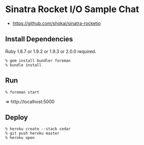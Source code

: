 Sinatra Rocket I/O Sample Chat
==============================

* https://github.com/shokai/sinatra-rocketio


Install Dependencies
--------------------
Ruby 1.8.7 or 1.9.2 or 1.9.3 or 2.0.0 required.

    % gem install bundler foreman
    % bundle install


Run
---

    % foreman start

=> http://localhost:5000


Deploy
------

    % heroku create --stack cedar
    % git push heroku master
    % heroku open
